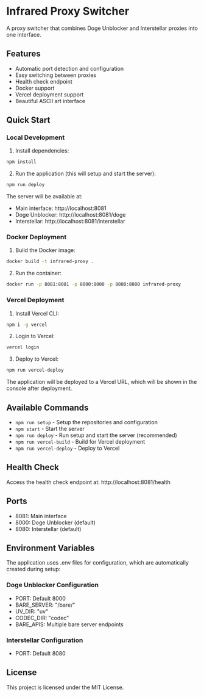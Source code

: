 # Infrared Proxy Switcher

A proxy switcher that combines Doge Unblocker and Interstellar proxies into one interface.

## Features

- Automatic port detection and configuration
- Easy switching between proxies
- Health check endpoint
- Docker support
- Vercel deployment support
- Beautiful ASCII art interface

## Quick Start

### Local Development

1. Install dependencies:
```bash
npm install
```

2. Run the application (this will setup and start the server):
```bash
npm run deploy
```

The server will be available at:
- Main interface: http://localhost:8081
- Doge Unblocker: http://localhost:8081/doge
- Interstellar: http://localhost:8081/interstellar

### Docker Deployment

1. Build the Docker image:
```bash
docker build -t infrared-proxy .
```

2. Run the container:
```bash
docker run -p 8081:8081 -p 8000:8000 -p 8080:8080 infrared-proxy
```

### Vercel Deployment

1. Install Vercel CLI:
```bash
npm i -g vercel
```

2. Login to Vercel:
```bash
vercel login
```

3. Deploy to Vercel:
```bash
npm run vercel-deploy
```

The application will be deployed to a Vercel URL, which will be shown in the console after deployment.

## Available Commands

- `npm run setup` - Setup the repositories and configuration
- `npm start` - Start the server
- `npm run deploy` - Run setup and start the server (recommended)
- `npm run vercel-build` - Build for Vercel deployment
- `npm run vercel-deploy` - Deploy to Vercel

## Health Check

Access the health check endpoint at: http://localhost:8081/health

## Ports

- 8081: Main interface
- 8000: Doge Unblocker (default)
- 8080: Interstellar (default)

## Environment Variables

The application uses .env files for configuration, which are automatically created during setup:

### Doge Unblocker Configuration
- PORT: Default 8000
- BARE_SERVER: "/bare/"
- UV_DIR: "uv"
- CODEC_DIR: "codec"
- BARE_APIS: Multiple bare server endpoints

### Interstellar Configuration
- PORT: Default 8080

## License

This project is licensed under the MIT License. 